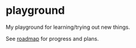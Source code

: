 # playground

My playground for learning/trying out new things. 

See [roadmap](roadmap.md) for progress and plans.